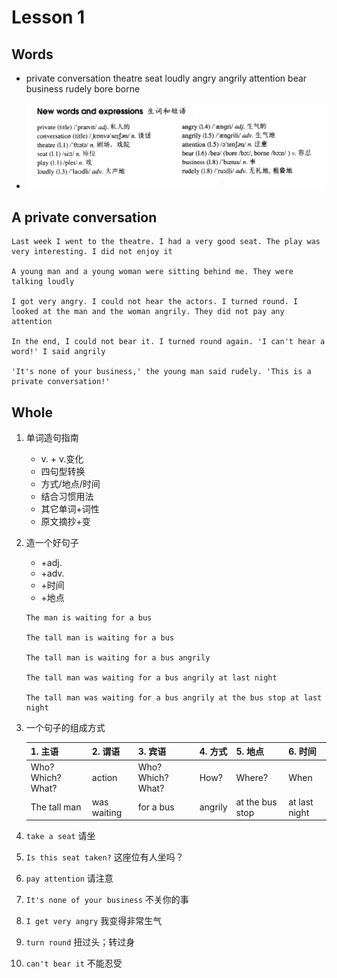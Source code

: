 # Lesson 1

## Words

- private conversation theatre seat loudly angry angrily attention bear business rudely bore borne

- ![Words](../../../Images/Part2/words-1.png)

## A private conversation

```
Last week I went to the theatre. I had a very good seat. The play was very interesting. I did not enjoy it

A young man and a young woman were sitting behind me. They were talking loudly

I got very angry. I could not hear the actors. I turned round. I looked at the man and the woman angrily. They did not pay any attention

In the end, I could not bear it. I turned round again. 'I can't hear a word!' I said angrily

'It's none of your business,' the young man said rudely. 'This is a private conversation!'
```

## Whole

1. 单词造句指南

   - v. + v.变化
   - 四句型转换
   - 方式/地点/时间
   - 结合习惯用法
   - 其它单词+词性
   - 原文摘抄+变

2. 造一个好句子

   - +adj.
   - +adv.
   - +时间
   - +地点

   ```
   The man is waiting for a bus

   The tall man is waiting for a bus

   The tall man is waiting for a bus angrily

   The tall man was waiting for a bus angrily at last night

   The tall man was waiting for a bus angrily at the bus stop at last night
   ```

3. 一个句子的组成方式

   | 1. 主语           | 2. 谓语     | 3. 宾语           | 4. 方式 | 5. 地点         | 6. 时间       |
   | ----------------- | ----------- | ----------------- | ------- | --------------- | ------------- |
   | Who? Which? What? | action      | Who? Which? What? | How?    | Where?          | When          |
   | The tall man      | was waiting | for a bus         | angrily | at the bus stop | at last night |

4. `take a seat` 请坐

5. `Is this seat taken?` 这座位有人坐吗？

6. `pay attention` 请注意

7. `It's none of your business` 不关你的事

8. `I get very angry` 我变得非常生气

9. `turn round` 扭过头；转过身

10. `can't bear it` 不能忍受
